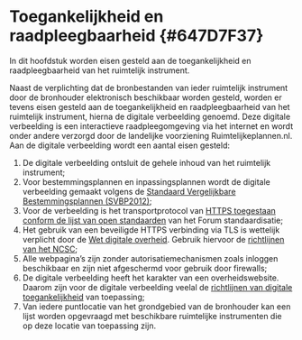 # Toegankelijkheid en raadpleegbaarheid {#647D7F37}

In dit hoofdstuk worden eisen gesteld aan de toegankelijkheid en raadpleegbaarheid van het ruimtelijk instrument.

Naast de verplichting dat de bronbestanden van ieder ruimtelijk instrument door de bronhouder elektronisch beschikbaar worden gesteld, worden er tevens eisen gesteld aan de toegankelijkheid en raadpleegbaarheid van het ruimtelijk instrument, hierna de digitale verbeelding genoemd. Deze digitale verbeelding is een interactieve raadpleegomgeving via het internet en wordt onder andere verzorgd door de landelijke voorziening Ruimtelijkeplannen.nl. Aan de digitale verbeelding wordt een aantal eisen gesteld:

<ol><li>De digitale verbeelding ontsluit de gehele inhoud van het ruimtelijk instrument;</li>
<li>Voor bestemmingsplannen en inpassingsplannen wordt de digitale verbeelding gemaakt volgens de <a href='https://docs.geostandaarden.nl/ro/svbp' target='_blank'>Standaard Vergelijkbare Bestemmingsplannen (SVBP2012)</a>;</li>
<li>Voor de verbeelding is het transportprotocol van <a href='https://forumstandaardisatie.nl/open-standaarden/https-en-hsts' target='_blank'>HTTPS toegestaan conform de lijst van open standaarden</a> van het Forum standaardisatie;</li>
<li>Het gebruik van een beveiligde HTTPS verbinding via TLS is wettelijk verplicht door de <a href='https://wetten.overheid.nl/BWBR0048156' target='_blank'>Wet digitale overheid</a>. Gebruik hiervoor de <a href='https://www.ncsc.nl/onderwerpen/verbindingsbeveiliging/documenten/publicaties/2021/januari/19/ict-beveiligingsrichtlijnen-voor-transport-layer-security-2.1' target='_blank'>richtlijnen van het NCSC</a>;</li>
<li>Alle webpagina’s zijn zonder autorisatiemechanismen zoals inloggen beschikbaar en zijn niet afgeschermd voor gebruik door firewalls;</li>
<li>De digitale verbeelding heeft het karakter van een overheidswebsite. Daarom zijn voor de digitale verbeelding veelal de <a href='https://www.digitaleoverheid.nl/overzicht-van-alle-onderwerpen/digitale-inclusie/digitaal-toegankelijk/' target='_blank'>richtlijnen van digitale toegankelijkheid</a> van toepassing;</li>
<li>Van iedere puntlocatie van het grondgebied van de bronhouder kan een lijst worden opgevraagd met beschikbare ruimtelijke instrumenten die op deze locatie van toepassing zijn.</li>
</ol>

